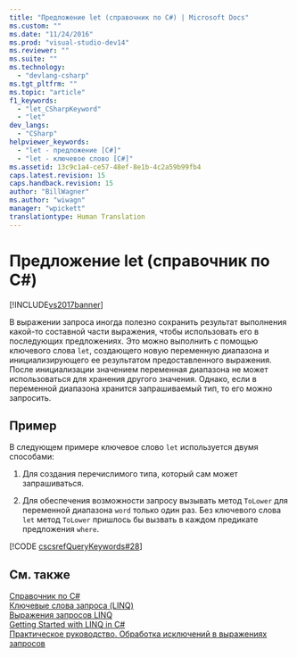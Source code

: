```yaml
---
title: "Предложение let (справочник по C#) | Microsoft Docs"
ms.custom: ""
ms.date: "11/24/2016"
ms.prod: "visual-studio-dev14"
ms.reviewer: ""
ms.suite: ""
ms.technology: 
  - "devlang-csharp"
ms.tgt_pltfrm: ""
ms.topic: "article"
f1_keywords: 
  - "let_CSharpKeyword"
  - "let"
dev_langs: 
  - "CSharp"
helpviewer_keywords: 
  - "let - предложение [C#]"
  - "let - ключевое слово [C#]"
ms.assetid: 13c9c1a4-ce57-48ef-8e1b-4c2a59b99fb4
caps.latest.revision: 15
caps.handback.revision: 15
author: "BillWagner"
ms.author: "wiwagn"
manager: "wpickett"
translationtype: Human Translation
---
```

# Предложение let (справочник по C#)
[!INCLUDE[vs2017banner](../../../csharp/includes/vs2017banner.md)]

В выражении запроса иногда полезно сохранить результат выполнения какой\-то составной части выражения, чтобы использовать его в последующих предложениях.  Это можно выполнить с помощью ключевого слова `let`, создающего новую переменную диапазона и инициализирующего ее результатом предоставленного выражения.  После инициализации значением переменная диапазона не может использоваться для хранения другого значения.  Однако, если в переменной диапазона хранится запрашиваемый тип, то его можно запросить.  
  
## Пример  
 В следующем примере ключевое слово `let` используется двумя способами:  
  
1.  Для создания перечислимого типа, который сам может запрашиваться.  
  
2.  Для обеспечения возможности запросу вызывать метод `ToLower` для переменной диапазона `word` только один раз.  Без ключевого слова `let` метод `ToLower` пришлось бы вызвать в каждом предикате предложения `where`.  
  
 [!CODE [cscsrefQueryKeywords#28](../CodeSnippet/VS_Snippets_VBCSharp/CsCsrefQueryKeywords#28)]  
  
## См. также  
 [Справочник по C\#](../../../csharp/language-reference/index.md)   
 [Ключевые слова запроса \(LINQ\)](../../../csharp/language-reference/keywords/query-keywords.md)   
 [Выражения запросов LINQ](../../../csharp/programming-guide/linq-query-expressions/index.md)   
 [Getting Started with LINQ in C\#](../../../csharp/programming-guide/concepts/linq/getting-started-with-linq.md)   
 [Практическое руководство. Обработка исключений в выражениях запросов](../../../csharp/programming-guide/linq-query-expressions/how-to-handle-exceptions-in-query-expressions.md)